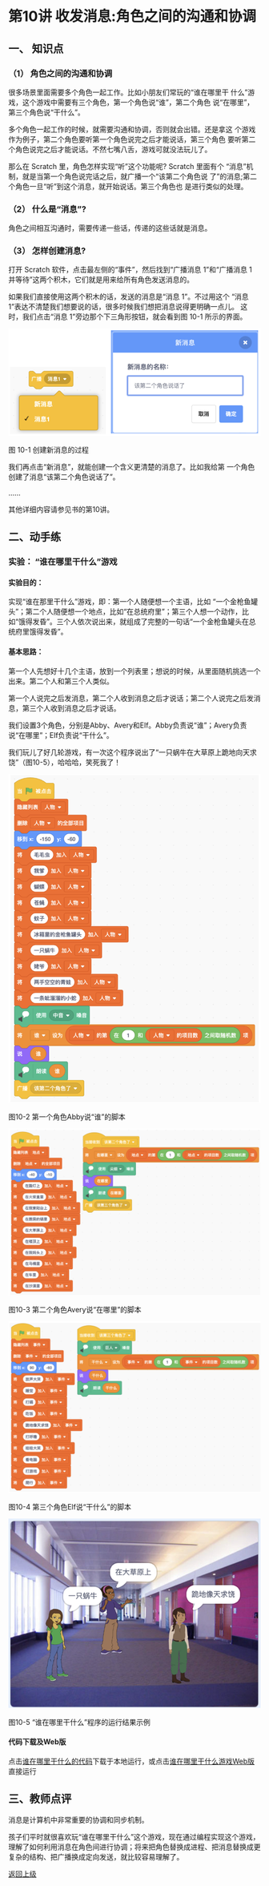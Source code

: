 # 第10讲 收发消息:角色之间的沟通和协调

## 一、	知识点


### （1）	角色之间的沟通和协调

很多场景里面需要多个角色一起工作。比如小朋友们常玩的“谁在哪里干 什么”游戏，这个游戏中需要有三个角色，第一个角色说“谁”，第二个角色 说“在哪里”，第三个角色说“干什么”。

多个角色一起工作的时候，就需要沟通和协调，否则就会出错。还是拿这 个游戏作为例子，第二个角色要听第一个角色说完之后才能说话，第三个角色 要听第二个角色说完之后才能说话。不然七嘴八舌，游戏可就没法玩儿了。

那么在 Scratch 里，角色怎样实现“听”这个功能呢? Scratch 里面有个 “消息”机制，就是当第一个角色说完话之后，就广播一个“该第二个角色说 了”的消息;第二个角色一旦“听”到这个消息，就开始说话。第三个角色也
是进行类似的处理。


### （2）	什么是“消息”?


角色之间相互沟通时，需要传递一些话，传递的这些话就是消息。



### （3）	怎样创建消息?

打开 Scratch 软件，点击最左侧的“事件”，然后找到“广播消息 1”和“广播消息 1 并等待”这两个积木，它们就是用来给所有角色发送消息的。 


如果我们直接使用这两个积木的话，发送的消息是“消息 1”。不过用这个
“消息 1”表达不清楚我们想要说的话，很多时候我们想把消息说得更明确一点儿。 这时，我们点击“消息 1”旁边那个下三角形按钮，就会看到图 10-1 所示的界面。

![图10-1](Figures/Lec10-1.png)

图 10-1 创建新消息的过程

我们再点击“新消息”，就能创建一个含义更清楚的消息了。比如我给第
一个角色创建了消息“该第二个角色说话了”。


......

其他详细内容请参见书的第10讲。

## 二、动手练

### 实验： “谁在哪里干什么”游戏


#### 实验目的：

实现“谁在那里干什么”游戏，即：第一个人随便想一个主语，比如 “一个金枪鱼罐头”；第二个人随便想一个地点，比如“在总统府里”；第三个人想一个动作，比如“饿得发昏”。三个人依次说出来，就组成了完整的一句话“一个金枪鱼罐头在总统府里饿得发昏”。

#### 基本思路：

第一个人先想好十几个主语，放到一个列表里；想说的时候，从里面随机挑选一个出来。第二个人和第三个人类似。

第一个人说完之后发消息，第二个人收到消息之后才说话；第二个人说完之后发消息，第三个人收到消息之后才说话。

我们设置3个角色，分别是Abby、Avery和Elf。Abby负责说“谁”；Avery负责说“在哪里”；Elf负责说“干什么”。

我们玩儿了好几轮游戏，有一次这个程序说出了“一只蜗牛在大草原上跪地向天求饶”（图10-5），哈哈哈，笑死我了！




![图10-2](Figures/Lec10-2.png)

图10-2 第一个角色Abby说“谁”的脚本


![图10-3](Figures/Lec10-3.png)

图10-3 第二个角色Avery说“在哪里”的脚本


![图10-4](Figures/Lec10-4.png)


图10-4 第三个角色Elf说“干什么”的脚本



![图10-5](Figures/Lec10-5.png)


图10-5 “谁在哪里干什么”程序的运行结果示例


#### 代码下载及Web版

点击[谁在哪里干什么的代码](Code/第10讲-谁在哪里干什么游戏.sb3)下载于本地运行，或点击[谁在哪里干什么游戏Web版](https://scratch.mit.edu/projects/683249718/)直接运行

## 三、教师点评

消息是计算机中非常重要的协调和同步机制。

孩子们平时就很喜欢玩“谁在哪里干什么”这个游戏，现在通过编程实现这个游戏，理解了如何利用消息在角色间进行协调；将来把角色替换成进程、把消息替换成更复杂的结构、把广播换成定向发送，就比较容易理解了。
 


[返回上级](index.md)


